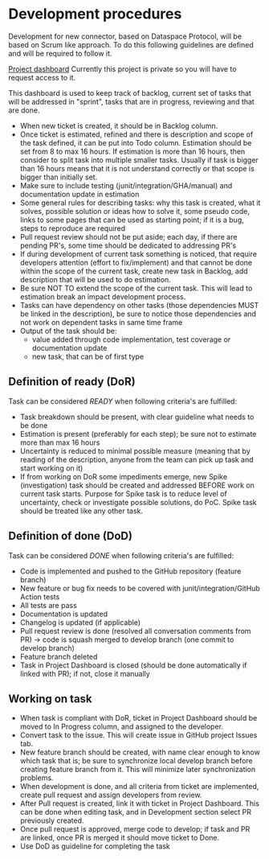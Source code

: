 # Development procedures

Development for new connector, based on Dataspace Protocol, will be based on Scrum like approach. To do this following guidelines are defined and will be required to follow it.

[Project dashboard](https://github.com/users/Engineering-Research-and-Development/projects/2)
Currently this project is private so you will have to request access to it. 

This dashboard is used to keep track of backlog, current set of tasks that will be addressed in "sprint", tasks that are in progress, reviewing and that are done.

 - When new ticket is created, it should be in Backlog column.
 - Once ticket is estimated, refined and there is description and scope of the task defined, it can be put into Todo column. Estimation should be set from 8 to max 16 hours. If estimation is more than 16 hours, then consider to split task into multiple smaller tasks. Usually if task is bigger than 16 hours means that it is not understand correctly or that scope is bigger than initially set.
 - Make sure to include testing (junit/integration/GHA/manual) and documentation update in estimation
 - Some general rules for describing tasks: why this task is created, what it solves, possible solution or ideas how to solve it, some pseudo code, links to some pages that can be used as starting point; if it is a bug, steps to reproduce are required
 - Pull request review should not be put aside; each day, if there are pending PR's, some time should be dedicated to addressing PR's
 - If during development of current task something is noticed, that require developers attention (effort to fix/implement) and that cannot be done within the scope of the current task, create new task in Backlog, add description that will be used to do estimation.
 - Be sure NOT TO extend the scope of the current task. This will lead to estimation break an impact development process.
 - Tasks can have dependency on other tasks (those dependencies MUST be linked in the description), be sure to notice those dependencies and not work on dependent tasks in same time frame
 - Output of the task should be:
    * value added through code implementation, test coverage or documentation update
    * new task, that can be of first type
 
## Definition of ready (DoR)

Task can be considered *READY* when following criteria's are fulfilled:
 
 - Task breakdown should be present, with clear guideline what needs to be done
 - Estimation is present (preferably for each step); be sure not to estimate more than max 16 hours
 - Uncertainty is reduced to minimal possible measure (meaning that by reading of the description, anyone from the team can pick up task and start working on it)
 - If from working on DoR some impediments emerge, new Spike (investigation) task should be created and addressed BEFORE work on current task starts. Purpose for Spike task is to reduce level of uncertainty, check or investigate possible solutions, do PoC. Spike task should be treated like any other task.

## Definition of done (DoD)

Task can be considered *DONE* when following criteria's are fulfilled:
 
 - Code is implemented and pushed to the GitHub repository (feature branch)
 - New feature or bug fix needs to be covered with junit/integration/GitHub Action tests
 - All tests are pass
 - Documentation is updated
 - Changelog is updated (if applicable)
 - Pull request review is done (resolved all conversation comments from PR) -> code is squash merged to develop branch (one commit to develop branch)
 - Feature branch deleted
 - Task in Project Dashboard is closed (should be done automatically if linked with PR); if not, close it manually

## Working on task

 - When task is compliant with DoR, ticket in Project Dashboard should be moved to In Progress column, and assigned to the developer.
 - Convert task to the issue. This will create issue in GitHub project Issues tab.
 - New feature branch should be created, with name clear enough to know which task that is; be sure to synchronize local develop branch before creating feature branch from it. This will minimize later synchronization problems.
 - When development is done, and all criteria from ticket are implemented, create pull request and assign developers from review.
 - After Pull request is created, link it with ticket in Project Dashboard. This can be done when editing task, and in Development section select PR previously created.
 - Once pull request is approved, merge code to develop; if task and PR are linked, once PR is merged it should move ticket to Done.
 - Use DoD as guideline for completing the task